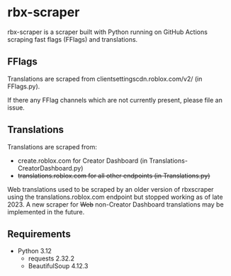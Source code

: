 # rbx-scraper

rbx-scraper is a scraper built with Python running on GitHub Actions scraping fast flags (FFlags) and translations.

## FFlags
Translations are scraped from clientsettingscdn.roblox.com/v2/ (in FFlags.py).

If there any FFlag channels which are not currently present, please file an issue.

## Translations
Translations are scraped from:
- create.roblox.com for Creator Dashboard (in Translations-CreatorDashboard.py)
- ~~translations.roblox.com for all other endpoints (in Translations.py)~~

Web translations used to be scraped by an older version of rbxscraper using the translations.roblox.com endpoint but stopped working as of late 2023. A new scraper for ~~Web~~ non-Creator Dashboard translations may be implemented in the future.

## Requirements
- Python 3.12
    - requests 2.32.2
    - BeautifulSoup 4.12.3
